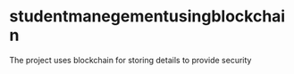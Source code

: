 # studentmanegementusingblockchain
The project uses blockchain for storing details to provide security
